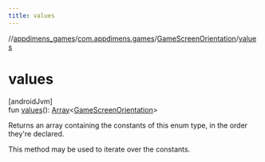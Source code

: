 ```yaml
---
title: values
---
```

//[appdimens_games](../../../index.html)/[com.appdimens.games](../index.html)/[GameScreenOrientation](index.html)/[values](values.html)



# values



[androidJvm]\
fun [values](values.html)(): [Array](https://kotlinlang.org/api/core/kotlin-stdlib/kotlin/-array/index.html)&lt;[GameScreenOrientation](index.html)&gt;



Returns an array containing the constants of this enum type, in the order they're declared.



This method may be used to iterate over the constants.



